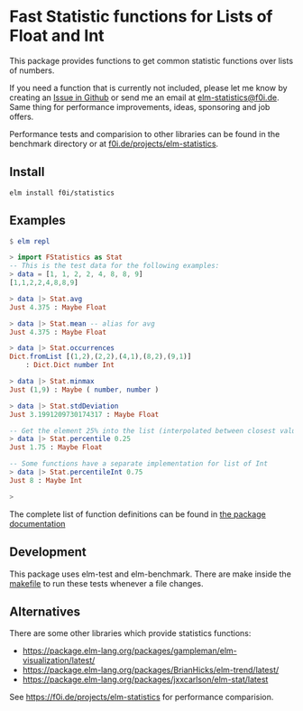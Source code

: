 # Fast Statistic functions for Lists of Float and Int

This package provides functions to get common statistic functions over lists of numbers.

If you need a function that is currently not included,
please let me know by creating an [Issue in Github](https://github.com/f0i/statistics/issues/new)
or send me an email at [elm-statistics@f0i.de](mailto:elm-statistics@f0i.de?subject=github:f0i/statistics).
Same thing for performance improvements, ideas, sponsoring and job offers.

Performance tests and comparision to other libraries can be found in the benchmark directory or at [f0i.de/projects/elm-statistics](https://f0i.de/projects/elm-statistics).

## Install

```
elm install f0i/statistics
```


## Examples

```elm
$ elm repl

> import FStatistics as Stat
-- This is the test data for the following examples:
> data = [1, 1, 2, 2, 4, 8, 8, 9]
[1,1,2,2,4,8,8,9]

> data |> Stat.avg
Just 4.375 : Maybe Float

> data |> Stat.mean -- alias for avg
Just 4.375 : Maybe Float

> data |> Stat.occurrences
Dict.fromList [(1,2),(2,2),(4,1),(8,2),(9,1)]
    : Dict.Dict number Int

> data |> Stat.minmax
Just (1,9) : Maybe ( number, number )

> data |> Stat.stdDeviation
Just 3.1991209730174317 : Maybe Float

-- Get the element 25% into the list (interpolated between closest values)
> data |> Stat.percentile 0.25
Just 1.75 : Maybe Float

-- Some functions have a separate implementation for list of Int
> data |> Stat.percentileInt 0.75
Just 8 : Maybe Int

>
```

The complete list of function definitions can be found in
[the package documentation](https://package.elm-lang.org/packages/f0i/statistics/latest/Statistics)


## Development

This package uses elm-test and elm-benchmark.
There are make inside the [makefile](makefile) to run these tests whenever a file changes.

## Alternatives

There are some other libraries which provide statistics functions:

* https://package.elm-lang.org/packages/gampleman/elm-visualization/latest/
* https://package.elm-lang.org/packages/BrianHicks/elm-trend/latest/
* https://package.elm-lang.org/packages/jxxcarlson/elm-stat/latest

See https://f0i.de/projects/elm-statistics for performance comparision.
